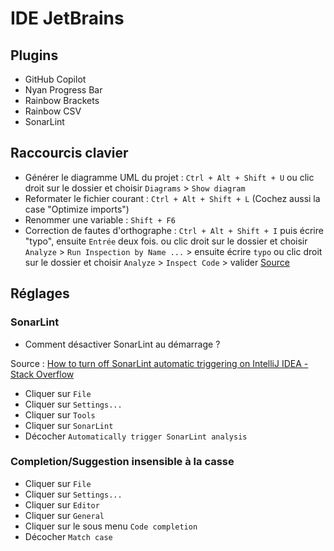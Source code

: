 # IDE JetBrains

## Plugins

- GitHub Copilot
- Nyan Progress Bar
- Rainbow Brackets
- Rainbow CSV
- SonarLint

## Raccourcis clavier

- Générer le diagramme UML du projet : `Ctrl + Alt + Shift + U`
  ou
  clic droit sur le dossier et choisir `Diagrams` > `Show diagram`
- Reformater le fichier courant : `Ctrl + Alt + Shift + L` (Cochez aussi la case "Optimize imports")
- Renommer une variable : `Shift + F6`
- Correction de fautes d'orthographe : `Ctrl + Alt + Shift + I` puis écrire "typo", ensuite `Entrée` deux fois.
  ou
  clic droit sur le dossier et choisir `Analyze` > `Run Inspection by Name ...` > ensuite écrire `typo`
  ou
  clic droit sur le dossier et choisir `Analyze` > `Inspect Code` > valider
  [Source](https://intellij-support.jetbrains.com/hc/en-us/community/posts/206917175-Find-all-spelling-errors)

## Réglages

### SonarLint

- Comment désactiver SonarLint au démarrage ?

Source : [How to turn off SonarLint automatic triggering on IntelliJ IDEA - Stack Overflow][désactiver SonarLint]

- Cliquer sur `File`
- Cliquer sur `Settings...`
- Cliquer sur `Tools`
- Cliquer sur `SonarLint`
- Décocher `Automatically trigger SonarLint analysis`

### Completion/Suggestion insensible à la casse

- Cliquer sur `File`
- Cliquer sur `Settings...`
- Cliquer sur `Editor`
- Cliquer sur `General`
- Cliquer sur le sous menu `Code completion`
- Décocher `Match case`

<!-- Sources -->

[désactiver SonarLint]: https://stackoverflow.com/q/39175016
